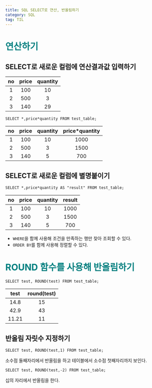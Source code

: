 ```yaml
---
title: SQL SELECT로 연산, 반올림하기
category: SQL
tag: TIL
---
```

# <span style='color:teal'>연산하기</span>
## SELECT로 새로운 컬럼에 연산결과값 입력하기

|no|price|quantity|
|:---:|:---:|:---:|
|1|100|10|
|2|500|3|
|3|140|29|

```
SELECT *,price*quantity FROM test_table;
```

|no|price|quantity|price*quantity|
|:---:|:---:|:---:|:---:|
|1|100|10|1000|
|2|500|3|1500|
|3|140|5|700|


## SELECT로 새로운 컬럼에 별명붙이기
```
SELECT *,price*quantity AS "result" FROM test_table; 
```

|no|price|quantity|result|
|:---:|:---:|:---:|:---:|
|1|100|10|1000|
|2|500|3|1500|
|3|140|5|700|


- `WHERE`을 함께 사용해 조건을 만족하는 행만 찾아 조회할 수 있다. 
- `ORDER BY`를 함께 사용해 정렬할 수 있다.

# <span style='color:teal'>ROUND 함수를 사용해 반올림하기</span>
```
SELECT test, ROUND(test) FROM test_table;
```

|test|round(test)|
|:--:|:--:|
|14.8|15|
|42.9|43|
|11.21|11|

## 반올림 자릿수 지정하기

```
SELECT test, ROUND(test,1) FROM test_table;
```
소수점 둘째자리에서 반올림을 하고 테이블에서 소수점 첫째자리까지 보인다.

```
SELECT test, ROUND(test,-2) FROM test_table;
```
십의 자리에서 반올림을 한다.